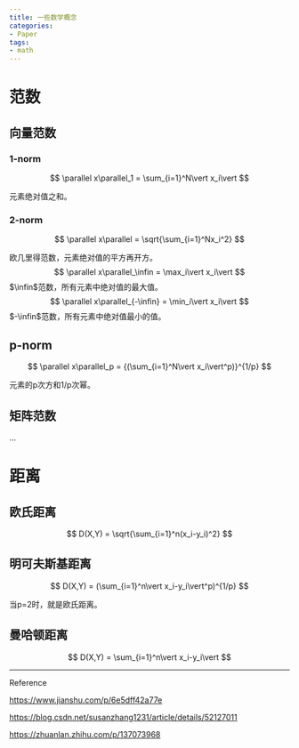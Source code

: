 ```yaml
---
title: 一些数学概念
categories:
- Paper
tags:
- math
---
```


# 范数

## 向量范数

### 1-norm

$$
\parallel x\parallel_1 = \sum_{i=1}^N\vert x_i\vert
$$

元素绝对值之和。

### 2-norm

$$
\parallel x\parallel = \sqrt{\sum_{i=1}^Nx_i^2}
$$

欧几里得范数，元素绝对值的平方再开方。
$$
\parallel x\parallel_\infin = \max_i\vert x_i\vert
$$
$\infin$范数，所有元素中绝对值的最大值。
$$
\parallel x\parallel_{-\infin} = \min_i\vert x_i\vert
$$
$-\infin$范数，所有元素中绝对值最小的值。

## p-norm

$$
\parallel x\parallel_p = {(\sum_{i=1}^N\vert x_i\vert^p)}^{1/p}
$$

元素的p次方和1/p次幂。

## 矩阵范数

...

# 距离

## 欧氏距离

$$
D(X,Y) = \sqrt{\sum_{i=1}^n(x_i-y_i)^2}
$$

## 明可夫斯基距离

$$
D(X,Y) = (\sum_{i=1}^n\vert x_i-y_i\vert^p)^{1/p}
$$

当p=2时，就是欧氏距离。

## 曼哈顿距离

$$
D(X,Y) = \sum_{i=1}^n\vert x_i-y_i\vert
$$







----

Reference

https://www.jianshu.com/p/6e5dff42a77e

https://blog.csdn.net/susanzhang1231/article/details/52127011

https://zhuanlan.zhihu.com/p/137073968

